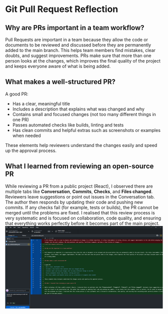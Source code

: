 # Git Pull Request Reflection

## Why are PRs important in a team workflow?

Pull Requests are important in a team because they allow the code or documents to be reviewed and discussed before they are permanently added to the main branch. This helps team members find mistakes, clear doubts, and suggest improvements. PRs make sure that more than one person looks at the changes, which improves the final quality of the project and keeps everyone aware of what is being added.

## What makes a well-structured PR?

A good PR:
- Has a clear, meaningful title
- Includes a description that explains what was changed and why
- Contains small and focused changes (not too many different things in one PR)
- Passes automated checks like builds, linting and tests
- Has clean commits and helpful extras such as screenshots or examples when needed

These elements help reviewers understand the changes easily and speed up the approval process.

## What I learned from reviewing an open-source PR

While reviewing a PR from a public project (React), I observed there are multiple tabs like **Conversation**, **Commits**, **Checks**, and **Files changed**. Reviewers leave suggestions or point out issues in the Conversation tab. The author then responds by updating their code and pushing new commits. If any checks fail (for example, tests or builds), the PR cannot be merged until the problems are fixed. I realised that this review process is very systematic and is focused on collaboration, code quality, and ensuring that everything works perfectly before it becomes part of the main project.
![alt text](image.png)